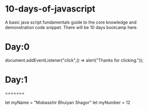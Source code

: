 # 10-days-of-javascript
A basic java script fundamentals guide to the core knowledge and demonstration code snippet. There will be 10 days bootcamp here.

Day:0
=======
document.addEventListener("click",() => alert("Thanks for clicking."));

# Day:1
=======

let myName = "Mobasshir Bhuiyan Shagor"
let myNumber = 12
